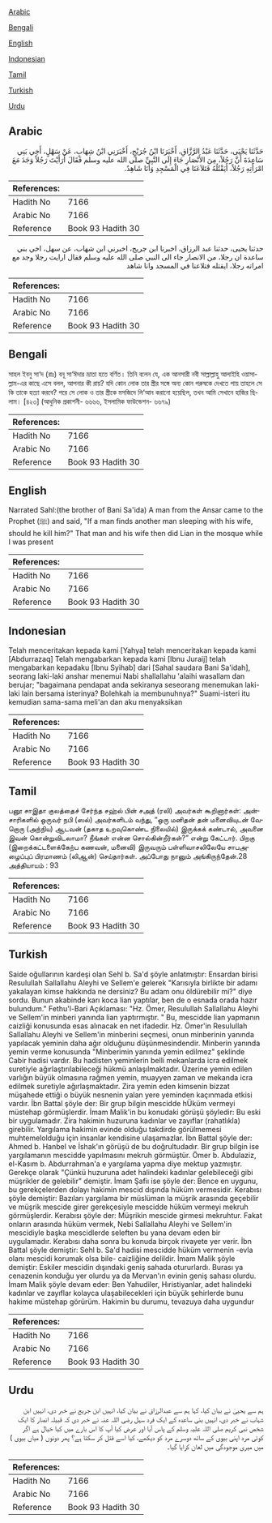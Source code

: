 [Arabic](#arabic)

[Bengali](#bengali)

[English](#english)

[Indonesian](#indonesian)

[Tamil](#tamil)

[Turkish](#turkish)

[Urdu](#urdu)

## Arabic


<div dir="rtl" lang="ar" style={{fontSize:'larger',backgroundColor:'#f8f9fa',padding:20}}>
حَدَّثَنَا يَحْيَى، حَدَّثَنَا عَبْدُ الرَّزَّاقِ، أَخْبَرَنَا ابْنُ جُرَيْجٍ، أَخْبَرَنِي ابْنُ شِهَابٍ، عَنْ سَهْلٍ، أَخِي بَنِي سَاعِدَةَ أَنَّ رَجُلاً، مِنَ الأَنْصَارِ جَاءَ إِلَى النَّبِيِّ صلى الله عليه وسلم فَقَالَ أَرَأَيْتَ رَجُلاً وَجَدَ مَعَ امْرَأَتِهِ رَجُلاً، أَيَقْتُلُهُ فَتَلاَعَنَا فِي الْمَسْجِدِ وَأَنَا شَاهِدٌ‏.‏
</div>
<div style={{backgroundColor:'#f8f9fa',padding:20, marginBottom: 10}}><table> <thead> <tr> <th>References:</th> <th></th> </tr> </thead> <tbody><tr><td>Hadith No</td><td>7166</td></tr><tr><td>Arabic No</td><td>7166</td></tr><tr><td>Reference</td><td>Book 93 Hadith 30</td></tr></tbody></table></div>


<div dir="rtl" lang="ar" style={{fontSize:'larger',backgroundColor:'#f8f9fa',padding:20}}>
حدثنا يحيى، حدثنا عبد الرزاق، اخبرنا ابن جريج، اخبرني ابن شهاب، عن سهل، اخي بني ساعدة ان رجلا، من الانصار جاء الى النبي صلى الله عليه وسلم فقال ارايت رجلا وجد مع امراته رجلا، ايقتله فتلاعنا في المسجد وانا شاهد
</div>
<div style={{backgroundColor:'#f8f9fa',padding:20, marginBottom: 10}}><table> <thead> <tr> <th>References:</th> <th></th> </tr> </thead> <tbody><tr><td>Hadith No</td><td>7166</td></tr><tr><td>Arabic No</td><td>7166</td></tr><tr><td>Reference</td><td>Book 93 Hadith 30</td></tr></tbody></table></div>

## Bengali


<div dir="ltr" lang="bn" style={{fontSize:'larger',backgroundColor:'#f8f9fa',padding:20}}>
সাহল ইবনু সা‘দ (রাঃ) বনূ সা‘ঈদার ভ্রাতা হতে বর্ণিত। তিনি বলেন যে, এক আনসারী নবী সাল্লাল্লাহু আলাইহি ওয়াসাল্লাম-এর কাছে এসে বলল, আপনার কী রায়? যদি কোন লোক তার স্ত্রীর সঙ্গে অন্য কোন পরুষকে দেখতে পায় তাহলে সে কি তাকে হত্যা করবে? পরে সে লোক ও তার স্ত্রীকে মসজিদে লি‘আন করানো হয়েছিল, তখন আমি সেখানে হাজির ছিলাম। [৪২৩] (আধুনিক প্রকাশনী- ৬৬৬৬, ইসলামিক ফাউন্ডেশন- ৬৬৭৯)
</div>
<div style={{backgroundColor:'#f8f9fa',padding:20, marginBottom: 10}}><table> <thead> <tr> <th>References:</th> <th></th> </tr> </thead> <tbody><tr><td>Hadith No</td><td>7166</td></tr><tr><td>Arabic No</td><td>7166</td></tr><tr><td>Reference</td><td>Book 93 Hadith 30</td></tr></tbody></table></div>

## English


<div dir="ltr" lang="en" style={{fontSize:'larger',backgroundColor:'#f8f9fa',padding:20}}>
Narrated Sahl:(the brother of Bani Sa'ida) A man from the Ansar came to the Prophet (ﷺ) and said, "If a man finds another man sleeping with his wife, should he kill him?" That man and his wife then did Lian in the mosque while I was present
</div>
<div style={{backgroundColor:'#f8f9fa',padding:20, marginBottom: 10}}><table> <thead> <tr> <th>References:</th> <th></th> </tr> </thead> <tbody><tr><td>Hadith No</td><td>7166</td></tr><tr><td>Arabic No</td><td>7166</td></tr><tr><td>Reference</td><td>Book 93 Hadith 30</td></tr></tbody></table></div>

## Indonesian


<div dir="ltr" lang="id" style={{fontSize:'larger',backgroundColor:'#f8f9fa',padding:20}}>
Telah menceritakan kepada kami [Yahya] telah menceritakan kepada kami [Abdurrazaq] Telah mengabarkan kepada kami [Ibnu Juraij] telah mengabarkan kepadaku [Ibnu Syihab] dari [Sahal saudara Bani Sa'idah], seorang laki-laki anshar menemui Nabi shallallahu 'alaihi wasallam dan berujar; "bagaimana pendapat anda sekiranya seseorang menemukan laki-laki lain bersama isterinya? Bolehkah ia membunuhnya?" Suami-isteri itu kemudian sama-sama meli'an dan aku menyaksikan
</div>
<div style={{backgroundColor:'#f8f9fa',padding:20, marginBottom: 10}}><table> <thead> <tr> <th>References:</th> <th></th> </tr> </thead> <tbody><tr><td>Hadith No</td><td>7166</td></tr><tr><td>Arabic No</td><td>7166</td></tr><tr><td>Reference</td><td>Book 93 Hadith 30</td></tr></tbody></table></div>

## Tamil


<div dir="ltr" lang="ta" style={{fontSize:'larger',backgroundColor:'#f8f9fa',padding:20}}>
பனூ சாஇதா குலத்தைச் சேர்ந்த சஹ்ல் பின் சஅத் (ரலி) அவர்கள் கூறினார்கள்: அன்சாரிகளில் ஒருவர் நபி (ஸல்) அவர்களிடம் வந்து, “ஒரு மனிதன் தன் மனைவியுடன் வேறொரு (அந்நிய) ஆடவன் (தகாத உறவுகொண்ட நிலையில்) இருக்கக் கண்டால், அவனை இவன் கொன்றுவிடலாமா? நீங்கள் என்ன சொல்கின்றீர்கள்?” என்று கேட்டார். பிறகு (இறைக்கட்டளைக்கேற்ப கணவன், மனைவி) இருவரும் பள்ளிவாசலிலேயே சாபஅழைப்புப் பிரமாணம் (லிஆன்) செய்தார்கள். அப்போது நானும் அங்கிருந்தேன்.28 அத்தியாயம் : 93
</div>
<div style={{backgroundColor:'#f8f9fa',padding:20, marginBottom: 10}}><table> <thead> <tr> <th>References:</th> <th></th> </tr> </thead> <tbody><tr><td>Hadith No</td><td>7166</td></tr><tr><td>Arabic No</td><td>7166</td></tr><tr><td>Reference</td><td>Book 93 Hadith 30</td></tr></tbody></table></div>

## Turkish


<div dir="ltr" lang="tr" style={{fontSize:'larger',backgroundColor:'#f8f9fa',padding:20}}>
Saide oğullarının kardeşi olan Sehl b. Sa'd şöyle anlatmıştır: Ensardan birisi Resulullah Sallallahu Aleyhi ve Sellem'e gelerek "Karısıyla birlikte bir adamı yakalayan kimse hakkında ne dersiniz? Bu adam onu öldürebilir mi?" diye sordu. Bunun akabinde karı koca lian yaptılar, ben de o esnada orada hazır bulundum." Fethu'l-Bari Açıklaması: "Hz. Ömer, Resulullah Sallallahu Aleyhi ve Sellem'in minberi yanında lian yaptırmıştır. " Bu, mescidde lian yapmanın caizliği konusunda esas alınacak en net ifadedir. Hz. Ömer'in Resulullah Sallallahu Aleyhi ve Sellem'in minberini seçmesi, onun minberinin yanında yapılacak yeminin daha ağır olduğunu düşünmesindendir. Minberin yanında yemin verme konusunda "Minberimin yanında yemin edilmez" şeklinde Cabir hadisi vardır. Bu hadisten yeminlerin belli mekanlarda icra edilmek suretiyle ağırlaştırılabileceği hükmü anlaşılmaktadır. Üzerine yemin edilen varlığın büyük olmasına rağmen yemin, muayyen zaman ve mekanda icra edilmek suretiyle ağırlaşmaktadır. Zira yemin eden kimsenin bizzat müşahede ettiği o büyük nesnenin yalan yere yeminden kaçınmada etkisi vardır. İbn Battal şöyle der: Bir grup bilgin mescidde hÜküm vermeyi müstehap görmüşlerdir. İmam Malik'in bu konudaki görüşü şöyledir: Bu eski bir uygulamadır. Zira hakimin huzuruna kadınlar ve zayıflar (rahatlıkla) girebilir. Yargılama hakimin evinde olduğu takdirde görülmemesi muhtemelolduğu için insanlar kendisine ulaşamazlar. İbn Battal şöyle der: Ahmed b. Hanbel ve İshak'ın görüşü de bu doğrultudadır. Bir grup bilgin ise yargılamanın mescidde yapılmasını mekruh görmüştür. Ömer b. Abdulaziz, el-Kasım b. Abdurrahman'a e yargılama yapma diye mektup yazmıştır. Gerekçe olarak "Çünkü huzuruna adet halindeki kadınlar gelebileceği gibi müşrikler de gelebilir" demiştir. İmam Şafiı ise şöyle der: Bence en uygunu, bu gerekçelerden dolayı hakimin mescid dışında hüküm vermesidir. Kerabısı şöyle demiştir: Bazıları yargılama bir müslüman la müşrik arasında geçebilir ve müşrik mescide girer gerekçesiyle mescidde hüküm vermeyi mekruh görmüşlerdir. Kerabısı şöyle der: Müşrikin mescide girmesi mekruhtur. Fakat onların arasında hüküm vermek, Nebi Sallallahu Aleyhi ve Sellem'in mescidiyle başka mescidlerde seleften bu yana devam eden bir uygulamadır. Kerabısı daha sonra bu konuda birçok rivayete yer verir. İbn Battal şöyle demiştir: Sehl b. Sa'd hadisi mescidde hüküm vermenin -evla olanı mescidi korumak olsa bile- caizliğine delildir. İmam Malik şöyle demiştir: Eskiler mescidin dışındaki geniş sahada otururlardı. Burası ya cenazenin konduğu yer olurdu ya da Mervan'ın evinin geniş sahası olurdu. İmam Malik şöyle devam eder: Ben Yahudiler, Hıristiyanlar, adet halindeki kadınlar ve zayıflar kolayca ulaşabilecekleri için büyük şehirlerde bunu hakime müstehap görürüm. Hakimin bu durumu, tevazuya daha uygundur
</div>
<div style={{backgroundColor:'#f8f9fa',padding:20, marginBottom: 10}}><table> <thead> <tr> <th>References:</th> <th></th> </tr> </thead> <tbody><tr><td>Hadith No</td><td>7166</td></tr><tr><td>Arabic No</td><td>7166</td></tr><tr><td>Reference</td><td>Book 93 Hadith 30</td></tr></tbody></table></div>

## Urdu


<div dir="rtl" lang="ur" style={{fontSize:'larger',backgroundColor:'#f8f9fa',padding:20}}>
ہم سے یحییٰ نے بیان کیا، کہا ہم سے عبدالرزاق نے بیان کیا، انہیں ابن جریج نے خبر دی، انہیں ابن شہاب نے خبر دی، انہیں بنی ساعدہ کے ایک فرد سہل رضی اللہ عنہ نے خبر دی کہ قبیلہ انصار کا ایک شخص نبی کریم صلی اللہ علیہ وسلم کے پاس آیا اور عرض کیا آپ کا اس بارے میں کیا خیال ہے اگر کوئی مرد اپنی بیوی کے ساتھ دوسرے مرد کو دیکھے، کیا اسے قتل کر سکتا ہے؟ پھر دونوں ( میاں بیوی ) میں میری موجودگی میں لعان کرایا گیا۔
</div>
<div style={{backgroundColor:'#f8f9fa',padding:20, marginBottom: 10}}><table> <thead> <tr> <th>References:</th> <th></th> </tr> </thead> <tbody><tr><td>Hadith No</td><td>7166</td></tr><tr><td>Arabic No</td><td>7166</td></tr><tr><td>Reference</td><td>Book 93 Hadith 30</td></tr></tbody></table></div>